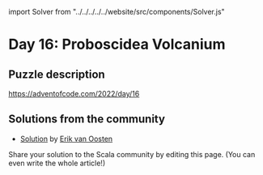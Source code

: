 import Solver from "../../../../../website/src/components/Solver.js"

# Day 16: Proboscidea Volcanium

## Puzzle description

https://adventofcode.com/2022/day/16

## Solutions from the community

- [Solution](https://github.com/erikvanoosten/advent-of-code/blob/main/src/main/scala/nl/grons/advent/y2022/Day16.scala) by [Erik van Oosten](https://github.com/erikvanoosten)

Share your solution to the Scala community by editing this page. (You can even write the whole article!)